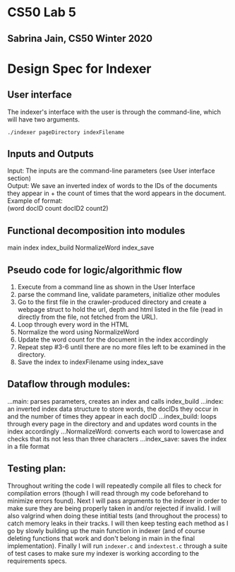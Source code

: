 # CS50 Lab 5
## Sabrina Jain, CS50 Winter 2020

# Design Spec for Indexer

## User interface

The indexer's interface with the user is through the command-line, which will have two arguments.

```
./indexer pageDirectory indexFilename
```

## Inputs and Outputs

Input: The inputs are the command-line parameters (see User interface section)  
Output: We save an inverted index of words to the IDs of the documents they appear in + the count of times that the word appears in the document. Example of format:   
(word docID count docID2 count2)  

## Functional decomposition into modules
main
index
index_build
NormalizeWord
index_save

## Pseudo code for logic/algorithmic flow

1. Execute from a command line as shown in the User Interface
2. parse the command line, validate parameters, initialize other modules 
3. Go to the first file in the crawler-produced directory and create a 
webpage struct to hold the url, depth and html listed in the file (read
in directly from the file, not fetched from the URL). 
4. Loop through every word in the HTML
5. Normalize the word using NormalizeWord
6. Update the word count for the document in the index accordingly
7. Repeat step #3-6 until there are no more files left to be examined in 
the directory.
8. Save the index to indexFilename using index_save

## Dataflow through modules:
...main: parses parameters, creates an index and calls index_build
...index: an inverted index data structure to store words, the docIDs
they occur in and the number of times they appear in each docID
...index_build: loops through every page in the directory and and updates
word counts in the index accordingly
...NormalizeWord: converts each word to lowercase and checks that its not less 
than three characters
...index_save: saves the index in a file format

## Testing plan:
Throughout writing the code I will repeatedly compile all files to check for compilation errors (though I will read through my code beforehand to minimize errors found). Next I will pass arguments to the indexer in order to make sure they are being properly taken in and/or rejected if invalid. I will also valgrind when doing these intitial tests (and throughout the process) to catch memory leaks in their tracks. I will then keep testing each method as I go by slowly building up the main function in indexer (and of course deleting functions that work and don't belong in main in the final implementation). Finally I will run `indexer.c` and `indextest.c` through a suite of test cases to make sure my indexer is working according to the requirements specs.